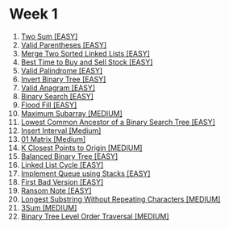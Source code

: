 # Week 1

1. [Two Sum [EASY]](https://leetcode.com/problems/two-sum/)
2. [Valid Parentheses [EASY]](https://leetcode.com/problems/valid-parentheses/)
3. [Merge Two Sorted Linked Lists [EASY]](https://leetcode.com/problems/merge-two-sorted-lists/)
4. [Best Time to Buy and Sell Stock [EASY]](https://leetcode.com/problems/best-time-to-buy-and-sell-stock/)
5. [Valid Palindrome [EASY]](https://leetcode.com/problems/valid-palindrome/)
6. [Invert Binary Tree [EASY]](https://leetcode.com/problems/invert-binary-tree/)
7. [Valid Anagram [EASY]](https://leetcode.com/problems/valid-anagram/)
8. [Binary Search [EASY]](https://leetcode.com/problems/binary-search/)
9. [Flood Fill [EASY]](https://leetcode.com/problems/flood-fill/)
10. [Maximum Subarray [MEDIUM]](https://leetcode.com/problems/maximum-subarray/)
11. [Lowest Common Ancestor of a Binary Search Tree [EASY]](https://leetcode.com/problems/lowest-common-ancestor-of-a-binary-search-tree/)
12. [Insert Interval [Medium]](https://leetcode.com/problems/insert-interval/)
13. [01 Matrix [Medium]](https://leetcode.com/problems/01-matrix/)
14. [K Closest Points to Origin [MEDIUM]](https://leetcode.com/problems/k-closest-points-to-origin/)
15. [Balanced Binary Tree [EASY]](https://leetcode.com/problems/balanced-binary-tree/)
16. [Linked List Cycle [EASY]](https://leetcode.com/problems/linked-list-cycle/)
17. [Implement Queue using Stacks [EASY]](https://leetcode.com/problems/implement-queue-using-stacks/)
18. [First Bad Version [EASY]](https://leetcode.com/problems/first-bad-version/)
19. [Ransom Note [EASY]](https://leetcode.com/problems/ransom-note/)
20. [Longest Substring Without Repeating Characters [MEDIUM]](https://leetcode.com/problems/longest-substring-without-repeating-characters/)
21. [3Sum [MEDIUM]](https://leetcode.com/problems/3sum/)
22. [Binary Tree Level Order Traversal [MEDIUM]](https://leetcode.com/problems/binary-tree-level-order-traversal/)
